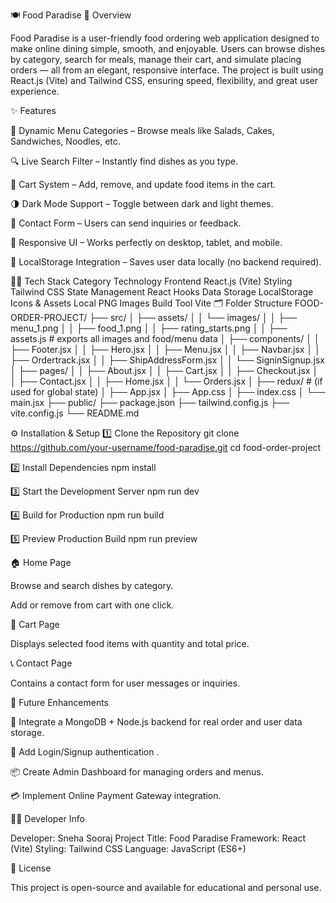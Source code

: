 🍽️ Food Paradise
🧾 Overview

Food Paradise is a user-friendly food ordering web application designed to make online dining simple, smooth, and enjoyable.
Users can browse dishes by category, search for meals, manage their cart, and simulate placing orders — all from an elegant, responsive interface.
The project is built using React.js (Vite) and Tailwind CSS, ensuring speed, flexibility, and great user experience.

✨ Features

🍕 Dynamic Menu Categories – Browse meals like Salads, Cakes, Sandwiches, Noodles, etc.

🔍 Live Search Filter – Instantly find dishes as you type.

🛒 Cart System – Add, remove, and update food items in the cart.

🌗 Dark Mode Support – Toggle between dark and light themes.

💬 Contact Form – Users can send inquiries or feedback.

📱 Responsive UI – Works perfectly on desktop, tablet, and mobile.

💾 LocalStorage Integration – Saves user data locally (no backend required).

🧑‍💻 Tech Stack
Category	Technology
Frontend	React.js (Vite)
Styling	Tailwind CSS
State Management	React Hooks
Data Storage	LocalStorage
Icons & Assets	Local PNG Images
Build Tool	Vite
🗂️ Folder Structure
FOOD-ORDER-PROJECT/
├── src/
│   ├── assets/
│   │   └── images/
│   │       ├── menu_1.png
│   │       ├── food_1.png
│   │       ├── rating_starts.png
│   │       ├── assets.js              # exports all images and food/menu data
│   ├── components/
│   │   ├── Footer.jsx
│   │   ├── Hero.jsx
│   │   ├── Menu.jsx
│   │   ├── Navbar.jsx
│   │   ├── Ordertrack.jsx
│   │   ├── ShipAddressForm.jsx
│   │   └── SigninSignup.jsx
│   ├── pages/
│   │   ├── About.jsx
│   │   ├── Cart.jsx
│   │   ├── Checkout.jsx
│   │   ├── Contact.jsx
│   │   ├── Home.jsx
│   │   └── Orders.jsx
│   ├── redux/                        # (if used for global state)
│   ├── App.jsx
│   ├── App.css
│   ├── index.css
│   └── main.jsx
├── public/
├── package.json
├── tailwind.config.js
├── vite.config.js
└── README.md

⚙️ Installation & Setup
1️⃣ Clone the Repository
git clone https://github.com/your-username/food-paradise.git
cd food-order-project

2️⃣ Install Dependencies
npm install

3️⃣ Start the Development Server
npm run dev

4️⃣ Build for Production
npm run build

5️⃣ Preview Production Build
npm run preview


🏠 Home Page

Browse and search dishes by category.

Add or remove from cart with one click.

🛒 Cart Page

Displays selected food items with quantity and total price.

📞 Contact Page

Contains a contact form for user messages or inquiries.

🚀 Future Enhancements

🔗 Integrate a MongoDB + Node.js backend for real order and user data storage.

👤 Add Login/Signup authentication .

📦 Create Admin Dashboard for managing orders and menus.

💳 Implement Online Payment Gateway integration.

👨‍💻 Developer Info

Developer: Sneha Sooraj 
Project Title: Food Paradise
Framework: React (Vite)
Styling: Tailwind CSS
Language: JavaScript (ES6+)

🧾 License

This project is open-source and available for educational and personal use.
